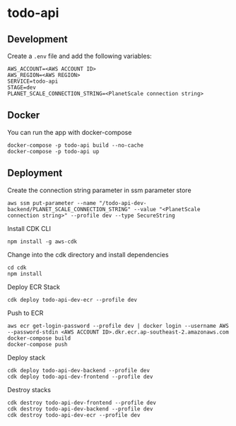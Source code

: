 # todo-api

## Development

Create a `.env` file and add the following variables:

```
AWS_ACCOUNT=<AWS ACCOUNT ID>
AWS_REGION=<AWS REGION>
SERVICE=todo-api
STAGE=dev
PLANET_SCALE_CONNECTION_STRING=<PlanetScale connection string>
```

## Docker

You can run the app with docker-compose

```
docker-compose -p todo-api build --no-cache
docker-compose -p todo-api up
```

## Deployment

Create the connection string parameter in ssm parameter store

```
aws ssm put-parameter --name "/todo-api-dev-backend/PLANET_SCALE_CONNECTION_STRING" --value "<PlanetScale connection string>" --profile dev --type SecureString
```

Install CDK CLI

```
npm install -g aws-cdk
```

Change into the cdk directory and install dependencies

```
cd cdk
npm install
```

Deploy ECR Stack

```
cdk deploy todo-api-dev-ecr --profile dev
```

Push to ECR

```
aws ecr get-login-password --profile dev | docker login --username AWS --password-stdin <AWS ACCOUNT ID>.dkr.ecr.ap-southeast-2.amazonaws.com
docker-compose build
docker-compose push
```

Deploy stack

```
cdk deploy todo-api-dev-backend --profile dev
cdk deploy todo-api-dev-frontend --profile dev
```

Destroy stacks

```
cdk destroy todo-api-dev-frontend --profile dev
cdk destroy todo-api-dev-backend --profile dev
cdk destroy todo-api-dev-ecr --profile dev
```
